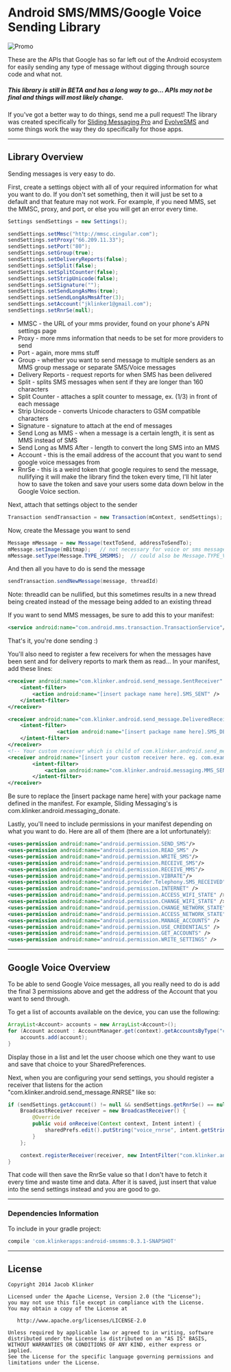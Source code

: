 # Android SMS/MMS/Google Voice Sending Library

![Promo](https://raw.githubusercontent.com/klinker41/android-smsmms/master/android-messaging.png)

These are the APIs that Google has so far left out of the Android ecosystem for easily sending any type of message without digging through source code and what not.

##### This library is still in __BETA__ and has a long way to go... APIs may not be final and things will most likely change.

If you've got a better way to do things, send me a pull request! The library was created specifically for [Sliding Messaging Pro](https://play.google.com/store/apps/details?id=com.klinker.android.messaging_donate&hl=en) and [EvolveSMS](https://play.google.com/store/apps/details?id=com.klinker.android.evolve_sms&hl=en) and some things work the way they do specifically for those apps.

---

## Library Overview

Sending messages is very easy to do.

First, create a settings object with all of your required information for what you want to do. If you don't set something, then it will just be set to a default and that feature may not work. For example, if you need MMS, set the MMSC, proxy, and port, or else you will get an error every time.

``` java
Settings sendSettings = new Settings();

sendSettings.setMmsc("http://mmsc.cingular.com");
sendSettings.setProxy("66.209.11.33");
sendSettings.setPort("80");
sendSettings.setGroup(true);
sendSettings.setDeliveryReports(false);
sendSettings.setSplit(false);
sendSettings.setSplitCounter(false);
sendSettings.setStripUnicode(false);
sendSettings.setSignature("");
sendSettings.setSendLongAsMms(true);
sendSettings.setSendLongAsMmsAfter(3);
sendSettings.setAccount("jklinker1@gmail.com");
sendSettings.setRnrSe(null);
```

* MMSC - the URL of your mms provider, found on your phone's APN settings page
* Proxy - more mms information that needs to be set for more providers to send
* Port - again, more mms stuff
* Group - whether you want to send message to multiple senders as an MMS group message or separate SMS/Voice messages
* Delivery Reports - request reports for when SMS has been delivered
* Split - splits SMS messages when sent if they are longer than 160 characters
* Split Counter - attaches a split counter to message, ex. (1/3) in front of each message
* Strip Unicode - converts Unicode characters to GSM compatible characters
* Signature - signature to attach at the end of messages
* Send Long as MMS - when a message is a certain length, it is sent as MMS instead of SMS
* Send Long as MMS After - length to convert the long SMS into an MMS
* Account - this is the email address of the account that you want to send google voice messages from
* RnrSe - this is a weird token that google requires to send the message, nullifying it will make the library find the token every time, I'll hit later how to save the token and save your users some data down below in the Google Voice section.

Next, attach that settings object to the sender

``` java
Transaction sendTransaction = new Transaction(mContext, sendSettings);
```

Now, create the Message you want to send

``` java
Message mMessage = new Message(textToSend, addressToSendTo);
mMessage.setImage(mBitmap);   // not necessary for voice or sms messages
mMessage.setType(Message.TYPE_SMSMMS);  // could also be Message.TYPE_VOICE
```

And then all you have to do is send the message

``` java
sendTransaction.sendNewMessage(message, threadId)
```

Note: threadId can be nullified, but this sometimes results in a new thread being created instead of the message being added to an existing thread

If you want to send MMS messages, be sure to add this to your manifest:

``` xml
<service android:name="com.android.mms.transaction.TransactionService"/>
```

That's it, you're done sending :)

You'll also need to register a few receivers for when the messages have been sent and for delivery reports to mark them as read... In your manifest, add these lines:

```xml
<receiver android:name="com.klinker.android.send_message.SentReceiver" >
	<intent-filter>
		<action android:name="[insert package name here].SMS_SENT" />
	</intent-filter>
</receiver>

<receiver android:name="com.klinker.android.send_message.DeliveredReceiver" >
	<intent-filter>
                <action android:name="[insert package name here].SMS_DELIVERED" />
	</intent-filter>
</receiver>
<!-- Your custom receiver which is child of com.klinker.android.send_message.MmsSentReceiver -->
<receiver android:name="[insert your custom receiver here. eg. com.example.sms_mms.receivers.MyMmsSentReceiver]" >
        <intent-filter>
	        <action android:name="com.klinker.android.messaging.MMS_SENT" />
        </intent-filter>
</receiver>
```

Be sure to replace the [insert package name here] with your package name defined in the manifest. For example, Sliding Messaging's is com.klinker.android.messaging_donate.

Lastly, you'll need to include permissions in your manifest depending on what you want to do. Here are all of them (there are a lot unfortunately):

```xml
<uses-permission android:name="android.permission.SEND_SMS"/>
<uses-permission android:name="android.permission.READ_SMS" />
<uses-permission android:name="android.permission.WRITE_SMS"/>
<uses-permission android:name="android.permission.RECEIVE_SMS"/>
<uses-permission android:name="android.permission.RECEIVE_MMS"/>
<uses-permission android:name="android.permission.VIBRATE"/>
<uses-permission android:name="android.provider.Telephony.SMS_RECEIVED" />
<uses-permission android:name="android.permission.INTERNET" />
<uses-permission android:name="android.permission.ACCESS_WIFI_STATE" />
<uses-permission android:name="android.permission.CHANGE_WIFI_STATE" />
<uses-permission android:name="android.permission.CHANGE_NETWORK_STATE" />
<uses-permission android:name="android.permission.ACCESS_NETWORK_STATE" />
<uses-permission android:name="android.permission.MANAGE_ACCOUNTS" />
<uses-permission android:name="android.permission.USE_CREDENTIALS" />
<uses-permission android:name="android.permission.GET_ACCOUNTS" />
<uses-permission android:name="android.permission.WRITE_SETTINGS" />
```

---

## Google Voice Overview

To be able to send Google Voice messages, all you really need to do is add the final 3 permissions above and get the address of the Account that you want to send through.

To get a list of accounts available on the device, you can use the following:

```java
ArrayList<Account> accounts = new ArrayList<Account>();
for (Account account : AccountManager.get(context).getAccountsByType("com.google")) {
	accounts.add(account);
}
```

Display those in a list and let the user choose which one they want to use and save that choice to your SharedPreferences.

Next, when you are configuring your send settings, you should register a receiver that listens for the action "com.klinker.android.send_message.RNRSE" like so:

```java
if (sendSettings.getAccount() != null && sendSettings.getRnrSe() == null) {
	BroadcastReceiver receiver = new BroadcastReceiver() {
		@Override
		public void onReceive(Context context, Intent intent) {
			sharedPrefs.edit().putString("voice_rnrse", intent.getStringExtra("_rnr_se")).commit();
		}
	};

	context.registerReceiver(receiver, new IntentFilter("com.klinker.android.send_message.RNRSE"));
}
```

That code will then save the RnrSe value so that I don't have to fetch it every time and waste time and data. After it is saved, just insert that value into the send settings instead and you are good to go.

---

### Dependencies Information

To include in your gradle project:

```groovy
compile 'com.klinkerapps:android-smsmms:0.3.1-SNAPSHOT'
```

---

## License

    Copyright 2014 Jacob Klinker

    Licensed under the Apache License, Version 2.0 (the "License");
    you may not use this file except in compliance with the License.
    You may obtain a copy of the License at

       http://www.apache.org/licenses/LICENSE-2.0

    Unless required by applicable law or agreed to in writing, software
    distributed under the License is distributed on an "AS IS" BASIS,
    WITHOUT WARRANTIES OR CONDITIONS OF ANY KIND, either express or implied.
    See the License for the specific language governing permissions and
    limitations under the License.
